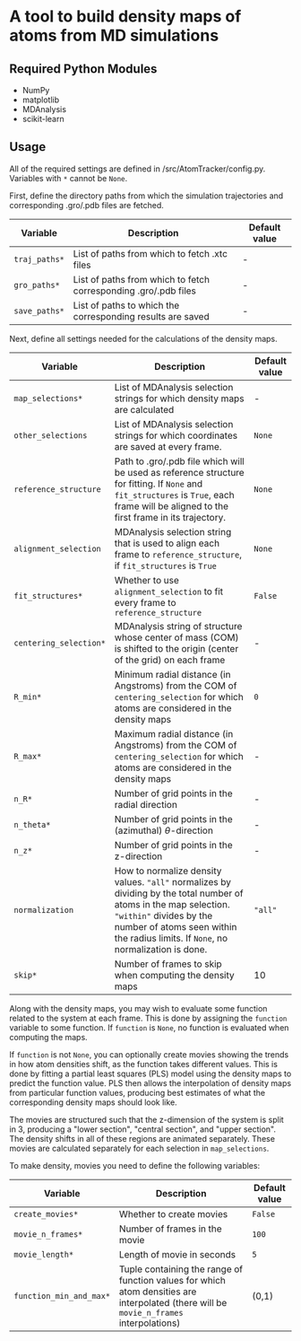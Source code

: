 # A tool to build density maps of atoms from MD simulations


## Required Python Modules
- NumPy
- matplotlib
- MDAnalysis
- scikit-learn

## Usage

All of the required settings are defined in /src/AtomTracker/config.py. Variables with `*` cannot be `None`.

First, define the directory paths from which the simulation trajectories and corresponding .gro/.pdb files are fetched.

| Variable | Description | Default value |
| --- | - | - |
| `traj_paths*` | List of paths from which to fetch .xtc files |  - |
| `gro_paths*` | List of paths from which to fetch corresponding .gro/.pdb files | - |
| `save_paths*` | List of paths to which the corresponding results are saved | - |


Next, define all settings needed for the calculations of the density maps.

| Variable | Description | Default value |
| --- | - | - |
| `map_selections*` | List of MDAnalysis selection strings for which density maps are calculated |  - |
| `other_selections` | List of MDAnalysis selection strings for which coordinates are saved at every frame. | `None` |
| `reference_structure` | Path to .gro/.pdb file which will be used as reference structure for fitting. If `None` and `fit_structures` is `True`, each frame will be aligned to the first frame in its trajectory. | `None` |
| `alignment_selection` | MDAnalysis selection string that is used to align each frame to `reference_structure`, if `fit_structures` is `True` | `None` |
| `fit_structures*` | Whether to use `alignment_selection` to fit every frame to `reference_structure` | `False` |
| `centering_selection*` | MDAnalysis string of structure whose center of mass (COM) is shifted to the origin (center of the grid) on each frame | - |
| `R_min*` | Minimum radial distance (in Angstroms) from the COM of `centering_selection` for which atoms are considered in the density maps | `0` |
| `R_max*` | Maximum radial distance (in Angstroms) from the COM of `centering_selection` for which atoms are considered in the density maps | - |
| `n_R*` | Number of grid points in the radial direction | - |
| `n_theta*` | Number of grid points in the (azimuthal) $\theta$-direction | - |
| `n_z*` | Number of grid points in the z-direction | - |
| `normalization` | How to normalize density values. `"all"` normalizes by dividing by the total number of atoms in the map selection. `"within"` divides by the number of atoms seen within the radius limits. If `None`, no normalization is done.  | `"all"` |
| `skip*` | Number of frames to skip when computing the density maps | 10 |


Along with the density maps, you may wish to evaluate some function related to the system at each frame. This is done by assigning the `function` variable to some function. If `function` is `None`, no function is evaluated when computing the maps. 


If `function` is not `None`, you can optionally create movies showing the trends in how atom densities shift, as the function takes different values. This is done by fitting a partial least squares (PLS) model using the density maps to predict the function value. PLS then allows the interpolation of density maps from particular function values, producing best estimates of what the corresponding density maps should look like.

The movies are structured such that the z-dimension of the system is split in 3, producing a "lower section", "central section", and "upper section". The density shifts in all of these regions are animated separately. These movies are calculated separately for each selection in `map_selections`.

To make density, movies you need to define the following variables:

| Variable | Description | Default value |
| --- | - | - |
| `create_movies*` | Whether to create movies | `False` |
| `movie_n_frames*` | Number of frames in the movie | `100` |
| `movie_length*` | Length of movie in seconds | `5` |
| `function_min_and_max*` | Tuple containing the range of function values for which atom densities are interpolated (there will be `movie_n_frames` interpolations) | (0,1) |






